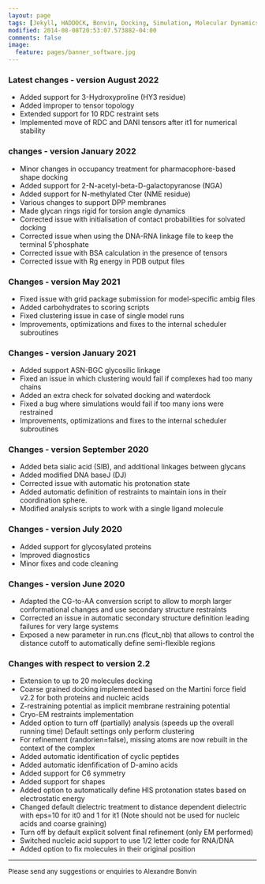 ```yaml
---
layout: page
tags: [Jekyll, HADDOCK, Bonvin, Docking, Simulation, Molecular Dynamics, Structural Biology, Computational Biology, Modelling, Protein Structure]
modified: 2014-08-08T20:53:07.573882-04:00
comments: false
image:
  feature: pages/banner_software.jpg
---
```

### Latest changes - version August 2022
- Added support for 3-Hydroxyproline (HY3 residue)
- Added improper to tensor topology
- Extended support for 10 RDC restraint sets
- Implemented move of RDC and DANI tensors after it1 for numerical stability


### changes - version January 2022
- Minor changes in occupancy treatment for pharmacophore-based shape docking
- Added support for 2-N-acetyl-beta-D-galactopyranose (NGA)
- Added support for N-methylated Cter (NME residue)
- Various changes to support DPP membranes
- Made glycan rings rigid for torsion angle dynamics
- Corrected issue with initialisation of contact probabilities for solvated docking
- Corrected issue when using the DNA-RNA linkage file to keep the terminal 5'phosphate
- Corrected issue with BSA calculation in the presence of tensors
- Corrected issue with Rg energy in PDB output files


### Changes - version May 2021
- Fixed issue with grid package submission for model-specific ambig files
- Added carbohydrates to scoring scripts
- Fixed clustering issue in case of single model runs
- Improvements, optimizations and fixes to the internal scheduler subroutines


### Changes - version January 2021
- Added support ASN-BGC glycosilic linkage
- Fixed an issue in which clustering would fail if complexes had too many chains
- Added an extra check for solvated docking and waterdock
- Fixed a bug where simulations would fail if too many ions were restrained
- Improvements, optimizations and fixes to the internal scheduler subroutines


### Changes - version September 2020
- Added beta sialic acid (SIB), and additional linkages between glycans
- Added modified DNA baseJ (DJ)
- Corrected issue with automatic his protonation state
- Added automatic definition of restraints to maintain ions in their coordination sphere.
- Modified analysis scripts to work with a single ligand molecule


### Changes - version July 2020
- Added support for glycosylated proteins
- Improved diagnostics
- Minor fixes and code cleaning
 

### Changes - version June 2020
- Adapted the CG-to-AA conversion script to allow to morph larger conformational changes
  and use secondary structure restraints
- Corrected an issue in automatic secondary structure definition leading failures for very large systems
- Exposed a new parameter in run.cns (flcut_nb) that allows to control the distance cutoff to automatically
  define semi-flexible regions

	
### Changes with respect to version 2.2
- Extension to up to 20 molecules docking
- Coarse grained docking implemented based on the Martini force field v2.2
  for both proteins and nucleic acids
- Z-restraining potential as implicit membrane restraining potential
- Cryo-EM restraints implementation
- Added option to turn off (partially) analysis (speeds up the overall running time)
  Default settings only perform clustering
- For refinement (randorien=false), missing atoms are now rebuilt in the context of the complex
- Added automatic identification of cyclic peptides
- Added automatic idenfification of D-amino acids
- Added support for C6 symmetry
- Added support for shapes
- Added option to automatically define HIS protonation states based on electrostatic energy
- Changed default dielectric treatment to distance dependent dielectric with eps=10 for it0 and 1 for it1
  (Note should not be used for nucleic acids and coarse graining)
- Turn off by default explicit solvent final refinement (only EM performed)
- Switched nucleic acid support to use 1/2 letter code for RNA/DNA
- Added option to fix molecules in their original position


* * *

<font size="-1">Please send any suggestions or enquiries to Alexandre Bonvin</font>
